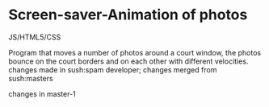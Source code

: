 # Screen-saver-Animation of photos
JS/HTML5/CSS

Program that moves a number of photos around a court window, the photos bounce on the court borders and on each other with different velocities.
changes made in sush:spam developer; changes merged from sush:masters

changes in master-1
